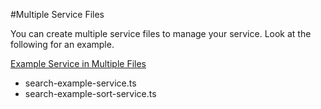 #Multiple Service Files

You can create multiple service files to manage your service. Look at the following for an example.

[Example Service in Multiple Files](https://github.com/tagpi/angular-redux-services/tree/master/src/app/module/example/service)

* search-example-service.ts
* search-example-sort-service.ts